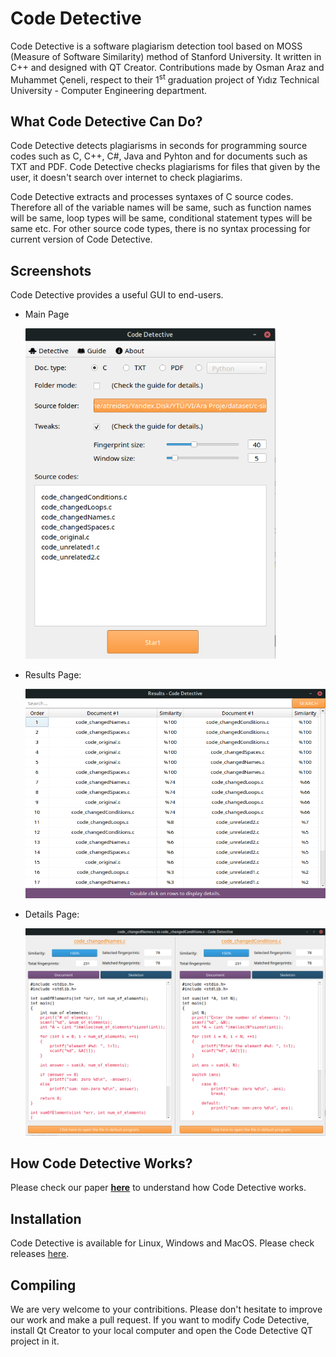 # Code Detective
Code Detective is a software plagiarism detection tool based on MOSS (Measure of Software Similarity) method of Stanford University. It written in C++ and designed with QT Creator. Contributions made by Osman Araz and Muhammet Çeneli, respect to their 1<sup>st</sup> graduation project of Yıdız Technical University - Computer Engineering department.

## What Code Detective Can Do?
Code Detective detects plagiarisms in seconds for programming source codes such as C, C++, C#, Java and Pyhton and for documents such as TXT and PDF. Code Detective checks plagiarisms for files that given by the user, it doesn't search over internet to check plagiarims.

Code Detective extracts and processes syntaxes of C source codes. Therefore all of the variable names will be same, such as function names will be same, loop types will be same, conditional statement types will be same etc. For other source code types, there is no syntax processing for current version of Code Detective.

## Screenshots
Code Detective provides a useful GUI to end-users.

- Main Page

  <img src="Screenshots/main.png" width="400px">

- Results Page: 

  <img src="Screenshots/results.png" width="800px">
  
- Details Page: 

  <img src="Screenshots/comparisons.png" width="800px">

## How Code Detective Works?
Please check our paper **[here](Paper.pdf)** to understand how Code Detective works.

## Installation
Code Detective is available for Linux, Windows and MacOS. Please check releases [here](https://github.com/arazosman/Code-Detective/releases).

## Compiling
We are very welcome to your contribitions. Please don't hesitate to improve our work and make a pull request. If you want to modify Code Detective, install Qt Creator to your local computer and open the Code Detective QT project in it.
